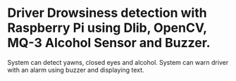 # Driver Drowsiness detection with Raspberry Pi using Dlib, OpenCV, MQ-3 Alcohol Sensor and Buzzer.
System can detect yawns, closed eyes and alcohol.
System can warn driver with an alarm using buzzer and displaying text.
